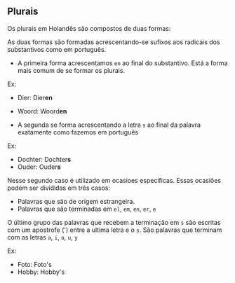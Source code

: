 Plurais
--

Os plurais em Holandês são compostos de duas formas:

As duas formas são formadas acrescentando-se sufixos aos radicais dos substantivos como em português.

- A primeira forma acrescentamos `en` ao final do substantivo. Está  a forma mais comum de se formar os plurais.

Ex:
 - Dier: Dier**en**
 - Woord: Woord**en**
 
 
 - A segunda se forma acrescentando a letra `s` ao final da palavra exatamente como fazemos em português
 
 Ex:
 - Dochter: Dochter**s**
 - Ouder: Ouder**s**
 
 Nesse segundo caso é utilizado em ocasioes especificas. Essas ocasiões podem ser divididas em três casos:
 
 - Palavras que são de origem estrangeira.
 - Palavras que são terminadas em `el`, `em`, `en`, `er`, `e`
  
  O último grupo das palavras que recebem a terminação em `s` são escritas com um apostrofe (') entre a ultima letra e o `s`. 
  São palavras que terminam com as letras `a`, `i`, `o`, `u`, `y`
  
  Ex: 
  - Foto: Foto's
  - Hobby: Hobby's
